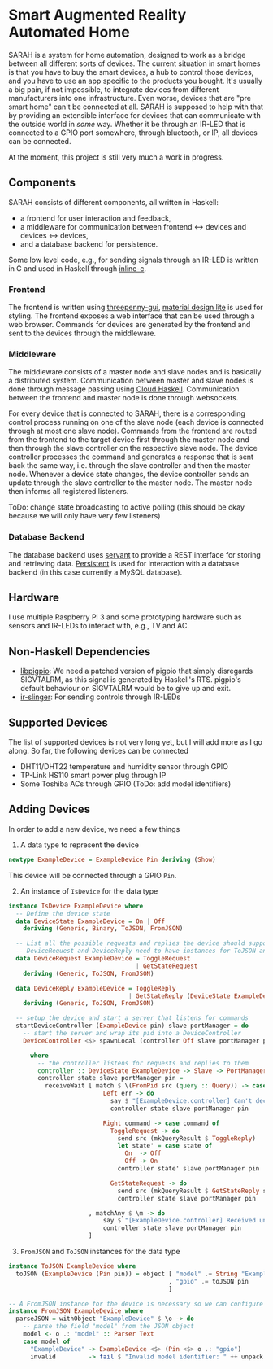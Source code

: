 # Smart Augmented Reality Automated Home

SARAH is a system for home automation, designed to work as a bridge between all
different sorts of devices. The current situation in smart homes is that you
have to buy the smart devices, a hub to control those devices, and you have to use
an app specific to the products you bought. It's usually a big pain, if not impossible,
to integrate devices from different manufacturers into one infrastructure. Even
worse, devices that are "pre smart home" can't be connected at all. SARAH is supposed
to help with that by providing an extensible interface for devices that can communicate
with the outside world in *some* way. Whether it be through an IR-LED that is
connected to a GPIO port somewhere, through bluetooth, or IP, all devices can be
connected.

At the moment, this project is still very much a work in progress.

## Components
SARAH consists of different components, all written in Haskell:
 * a frontend for user interaction and feedback,
 * a middleware for communication between frontend <-> devices and devices <-> devices,
 * and a database backend for persistence.

Some low level code, e.g., for sending signals through an IR-LED is written in C
and used in Haskell through [inline-c](https://hackage.haskell.org/package/inline-c).

### Frontend
The frontend is written using [threepenny-gui](https://hackage.haskell.org/package/threepenny-gui),
[material design lite](https://getmdl.io/) is used for styling. The frontend exposes
a web interface that can be used through a web browser. Commands for devices are
generated by the frontend and sent to the devices through the middleware.

### Middleware
The middleware consists of a master node and slave nodes and is basically a distributed
system. Communication between master and slave nodes is done through message passing
using [Cloud Haskell](http://haskell-distributed.github.io/). Communication between
the frontend and master node is done through websockets.

For every device that is connected to SARAH, there is a corresponding control process
running on one of the slave node (each device is connected through at most one slave
node). Commands from the frontend are routed from the frontend to the target device
first through the master node and then through the slave controller on the respective
slave node. The device controller processes the command and generates a response
that is sent back the same way, i.e. through the slave controller and then the
master node. Whenever a device state changes, the device controller sends an update
through the slave controller to the master node. The master node then informs all
registered listeners.

ToDo: change state broadcasting to active polling (this should be okay because we
will only have very few listeners)

### Database Backend
The database backend uses [servant](http://haskell-servant.readthedocs.io/) to
provide a REST interface for storing and retrieving data. [Persistent](http://www.yesodweb.com/book/persistent) is used for interaction with
a database backend (in this case currently a MySQL database).

## Hardware
I use multiple Raspberry Pi 3 and some prototyping hardware such as sensors and
IR-LEDs to interact with, e.g., TV and AC.

## Non-Haskell Dependencies
 * [libpigpio](https://github.com/joan2937/pigpio): We need a patched version of
   pigpio that simply disregards SIGVTALRM, as this signal is generated by Haskell's
   RTS. pigpio's default behaviour on SIGVTALRM would be to give up and exit.
 * [ir-slinger](https://github.com/bschwind/ir-slinger): For sending controls
   through IR-LEDs

## Supported Devices
The list of supported devices is not very long yet, but I will add more as I go
along. So far, the following devices can be connected
 * DHT11/DHT22 temperature and humidity sensor through GPIO
 * TP-Link HS110 smart power plug through IP
 * Some Toshiba ACs through GPIO (ToDo: add model identifiers)

## Adding Devices
In order to add a new device, we need a few things
 1. A data type to represent the device
 ```haskell
 newtype ExampleDevice = ExampleDevice Pin deriving (Show)
 ```
 This device will be connected through a GPIO `Pin`.

 2. An instance of `IsDevice` for the data type
 ```haskell
 instance IsDevice ExampleDevice where
   -- Define the device state
   data DeviceState ExampleDevice = On | Off
     deriving (Generic, Binary, ToJSON, FromJSON)

   -- List all the possible requests and replies the device should support
   -- DeviceRequest and DeviceReply need to have instances for ToJSON and FromJSON
   data DeviceRequest ExampleDevice = ToggleRequest
                                    | GetStateRequest
     deriving (Generic, ToJSON, FromJSON)

   data DeviceReply ExampleDevice = ToggleReply
                                  | GetStateReply (DeviceState ExampleDevice)
     deriving (Generic, ToJSON, FromJSON)

   -- setup the device and start a server that listens for commands
   startDeviceController (ExampleDevice pin) slave portManager = do
     -- start the server and wrap its pid into a DeviceController
     DeviceController <$> spawnLocal (controller Off slave portManager pin)

       where
         -- the controller listens for requests and replies to them
         controller :: DeviceState ExampleDevice -> Slave -> PortManager -> Pin -> Process ()
         controller state slave portManager pin =
           receiveWait [ match $ \(FromPid src (query :: Query)) -> case getCommand (queryCommand query) of
                           Left err -> do
                             say $ "[ExampleDevice.controller] Can't decode command: " ++ err
                             controller state slave portManager pin

                           Right command -> case command of
                             ToggleRequest -> do
                               send src (mkQueryResult $ ToggleReply)
                               let state' = case state of
                                 On  -> Off
                                 Off -> On
                               controller state' slave portManager pin

                             GetStateRequest -> do
                               send src (mkQueryResult $ GetStateReply state)
                               controller state slave portManager pin

                       , matchAny $ \m -> do
                           say $ "[ExampleDevice.controller] Received unexpected message: " ++ show m
                           controller state slave portManager pin
                       ]
 ```

 3. `FromJSON` and `ToJSON` instances for the data type
 ```haskell
 instance ToJSON ExampleDevice where
   toJSON (ExampleDevice (Pin pin)) = object [ "model" .= String "ExampleDevice"
                                             , "gpio" .= toJSON pin
                                             ]

 -- A FromJSON instance for the device is necessary so we can configure it through a yml file
 instance FromJSON ExampleDevice where
   parseJSON = withObject "ExampleDevice" $ \o -> do
     -- parse the field "model" from the JSON object
     model <- o .: "model" :: Parser Text
     case model of
       "ExampleDevice" -> ExampleDevice <$> (Pin <$> o .: "gpio")
       invalid         -> fail $ "Invalid model identifier: " ++ unpack invalid

 ```
